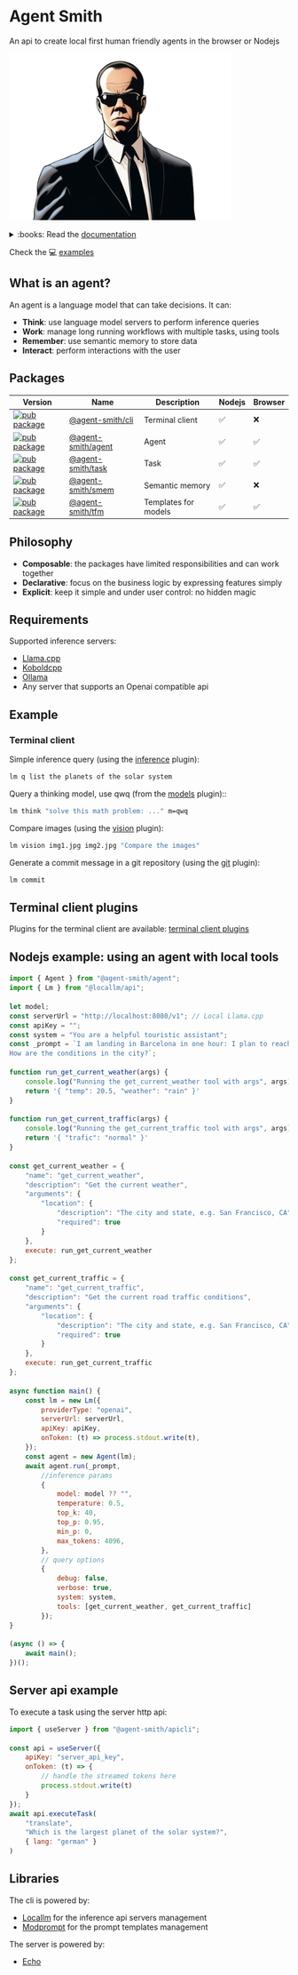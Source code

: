 # Agent Smith

An api to create local first human friendly agents in the browser or Nodejs

![Agent Smith](docsite/public/img/agentsmith.png)

<details>
<summary>:books: Read the <a href="https://synw.github.io/agent-smith">documentation</a></summary>

 - [Libraries](https://synw.github.io/agent-smith/libraries)
     - [Agent](https://synw.github.io/agent-smith/libraries/agent)
        - [Get started](https://synw.github.io/agent-smith/libraries/agent/get_started)
        - [Tools](https://synw.github.io/agent-smith/libraries/agent/tools)
        - [Templates](https://synw.github.io/agent-smith/libraries/agent/templates)
        - [Supervision](https://synw.github.io/agent-smith/libraries/agent/supervision)
     - [Task](https://synw.github.io/agent-smith/libraries/task)
        - [Get started](https://synw.github.io/agent-smith/libraries/task/get_started)
        - [Specification](https://synw.github.io/agent-smith/libraries/task/specification)
        - [Use tasks](https://synw.github.io/agent-smith/libraries/task/use_tasks)
        - [Models](https://synw.github.io/agent-smith/libraries/task/models)
        - [Templates](https://synw.github.io/agent-smith/libraries/task/templates)
        - [Variables](https://synw.github.io/agent-smith/libraries/task/variables)
        - [Tools](https://synw.github.io/agent-smith/libraries/task/tools)
     - [Transient memory](https://synw.github.io/agent-smith/libraries/transient_memory)
        - [Get started](https://synw.github.io/agent-smith/libraries/transient_memory/get_started)
        - [Usage](https://synw.github.io/agent-smith/libraries/transient_memory/usage)
        - [Api](https://synw.github.io/agent-smith/libraries/transient_memory/api)
     - [Semantic memory](https://synw.github.io/agent-smith/libraries/semantic_memory)
        - [Get started](https://synw.github.io/agent-smith/libraries/semantic_memory/get_started)
        - [Initialize](https://synw.github.io/agent-smith/libraries/semantic_memory/initialize)
        - [Write operations](https://synw.github.io/agent-smith/libraries/semantic_memory/write_operations)
        - [Read operations](https://synw.github.io/agent-smith/libraries/semantic_memory/read_operations)
 - [Terminal client](https://synw.github.io/agent-smith/terminal_client)
    - [Install](https://synw.github.io/agent-smith/terminal_client/install)
    - [Overview](https://synw.github.io/agent-smith/terminal_client/overview)
    - [Config](https://synw.github.io/agent-smith/terminal_client/config)
    - [Tasks](https://synw.github.io/agent-smith/terminal_client/tasks)
    - [Models](https://synw.github.io/agent-smith/terminal_client/models)
    - [Actions](https://synw.github.io/agent-smith/terminal_client/actions)
    - [Workflows](https://synw.github.io/agent-smith/terminal_client/workflows)
    - [Commands](https://synw.github.io/agent-smith/terminal_client/commands)
    - [Tools call](https://synw.github.io/agent-smith/terminal_client/tools_call)
    - [Mcp](https://synw.github.io/agent-smith/terminal_client/mcp)
 - [Plugins](https://synw.github.io/agent-smith/plugins)
    - [Overview](https://synw.github.io/agent-smith/plugins/overview)
    - [Models](https://synw.github.io/agent-smith/plugins/models)
    - [Inference](https://synw.github.io/agent-smith/plugins/inference)
    - [Vision](https://synw.github.io/agent-smith/plugins/vision)
     - [Code](https://synw.github.io/agent-smith/plugins/code)
        - [Git](https://synw.github.io/agent-smith/plugins/code/git)
     - [Web](https://synw.github.io/agent-smith/plugins/web)
        - [Video](https://synw.github.io/agent-smith/plugins/web/video)
 - [Server](https://synw.github.io/agent-smith/server)
    - [Get started](https://synw.github.io/agent-smith/server/get_started)
    - [Configuration](https://synw.github.io/agent-smith/server/configuration)
    - [Tasks](https://synw.github.io/agent-smith/server/tasks)
    - [Endpoints](https://synw.github.io/agent-smith/server/endpoints)
 - [Examples](https://synw.github.io/agent-smith/examples)
    - [Data viz](https://synw.github.io/agent-smith/examples/data_viz)

</details>

Check the :computer: [examples](examples)

## What is an agent?

An agent is a language model that can take decisions. It can:

- **Think**: use language model servers to perform inference queries
- **Work**: manage long running workflows with multiple tasks, using tools
- **Remember**: use semantic memory to store data
- **Interact**: perform interactions with the user

## Packages

| Version | Name | Description | Nodejs | Browser |
| --- | --- | --- | --- | --- |
| [![pub package](https://img.shields.io/npm/v/@agent-smith/cli)](https://www.npmjs.com/package/@agent-smith/cli) | [@agent-smith/cli](https://github.com/synw/agent-smith/tree/main/packages/cli) | Terminal client | :white_check_mark: | :x:
| [![pub package](https://img.shields.io/npm/v/@agent-smith/agent)](https://www.npmjs.com/package/@agent-smith/agent) | [@agent-smith/agent](https://github.com/synw/agent-smith/tree/main/packages/agent) | Agent | :white_check_mark: | :white_check_mark:
| [![pub package](https://img.shields.io/npm/v/@agent-smith/task)](https://www.npmjs.com/package/@agent-smith/task) | [@agent-smith/task](https://github.com/synw/agent-smith/tree/main/packages/task) | Task | :white_check_mark: | :white_check_mark:
| [![pub package](https://img.shields.io/npm/v/@agent-smith/smem)](https://www.npmjs.com/package/@agent-smith/smem) | [@agent-smith/smem](https://github.com/synw/agent-smith/tree/main/packages/smem) | Semantic memory | :white_check_mark: | :x:
| [![pub package](https://img.shields.io/npm/v/@agent-smith/tfm)](https://www.npmjs.com/package/@agent-smith/tfm) | [@agent-smith/tfm](https://github.com/synw/agent-smith/tree/main/packages/tfm) | Templates for models | :white_check_mark: | :white_check_mark:

## Philosophy

- **Composable**: the packages have limited responsibilities and can work together
- **Declarative**: focus on the business logic by expressing features simply
- **Explicit**: keep it simple and under user control: no hidden magic

## Requirements

Supported inference servers:

- [Llama.cpp](https://github.com/ggerganov/llama.cpp)
- [Koboldcpp](https://github.com/LostRuins/koboldcpp)
- [Ollama](https://github.com/ollama/ollama)
- Any server that supports an Openai compatible api

## Example

### Terminal client

Simple inference query (using the [inference](https://synw.github.io/agent-smith/plugins/inference) plugin):

```bash
lm q list the planets of the solar system
```

Query a thinking model, use qwq (from the [models](https://synw.github.io/agent-smith/plugins/models) plugin)::

```bash
lm think "solve this math problem: ..." m=qwq
```

Compare images (using the [vision](https://synw.github.io/agent-smith/plugins/vision) plugin):

```bash
lm vision img1.jpg img2.jpg "Compare the images"
```

Generate a commit message in a git repository (using the [git](https://synw.github.io/agent-smith/plugins/code/git) plugin):

```bash
lm commit
```

## Terminal client plugins

Plugins for the terminal client are available: [terminal client plugins](https://github.com/synw/agent-smith-plugins)

## Nodejs example: using an agent with local tools

```js
import { Agent } from "@agent-smith/agent";
import { Lm } from "@locallm/api";

let model;
const serverUrl = "http://localhost:8080/v1"; // Local Llama.cpp
const apiKey = "";
const system = "You are a helpful touristic assistant";
const _prompt = `I am landing in Barcelona in one hour: I plan to reach my hotel and then go for outdoor sport. 
How are the conditions in the city?`;

function run_get_current_weather(args) {
    console.log("Running the get_current_weather tool with args", args);
    return '{ "temp": 20.5, "weather": "rain" }'
}

function run_get_current_traffic(args) {
    console.log("Running the get_current_traffic tool with args", args);
    return '{ "trafic": "normal" }'
}

const get_current_weather = {
    "name": "get_current_weather",
    "description": "Get the current weather",
    "arguments": {
        "location": {
            "description": "The city and state, e.g. San Francisco, CA",
            "required": true
        }
    },
    execute: run_get_current_weather
};

const get_current_traffic = {
    "name": "get_current_traffic",
    "description": "Get the current road traffic conditions",
    "arguments": {
        "location": {
            "description": "The city and state, e.g. San Francisco, CA",
            "required": true
        }
    },
    execute: run_get_current_traffic
};

async function main() {
    const lm = new Lm({
        providerType: "openai",
        serverUrl: serverUrl,
        apiKey: apiKey,
        onToken: (t) => process.stdout.write(t),
    });
    const agent = new Agent(lm);
    await agent.run(_prompt,
        //inference params
        {
            model: model ?? "",
            temperature: 0.5,
            top_k: 40,
            top_p: 0.95,
            min_p: 0,
            max_tokens: 4096,
        },
        // query options
        {
            debug: false,
            verbose: true,
            system: system,
            tools: [get_current_weather, get_current_traffic]
        });
}

(async () => {
    await main();
})();
```

## Server api example

To execute a task using the server http api:

```js
import { useServer } from "@agent-smith/apicli";

const api = useServer({
    apiKey: "server_api_key",
    onToken: (t) => {
        // handle the streamed tokens here
        process.stdout.write(t)
    }
});
await api.executeTask(
    "translate", 
    "Which is the largest planet of the solar system?", 
    { lang: "german" }
)
```

## Libraries

The cli is powered by:

- [Locallm](https://github.com/synw/locallm) for the inference api servers management
- [Modprompt](https://github.com/synw/modprompt) for the prompt templates management

The server is powered by:

- [Echo](https://github.com/labstack/echo)
